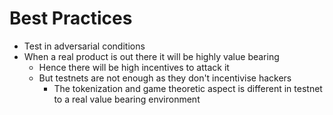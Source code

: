 # Best Practices

- Test in adversarial conditions
- When a real product is out there it will be highly value bearing
  - Hence there will be high incentives to attack it
  - But testnets are not enough as they don't incentivise hackers
    - The tokenization and game theoretic aspect is different in testnet to a real value bearing environment
